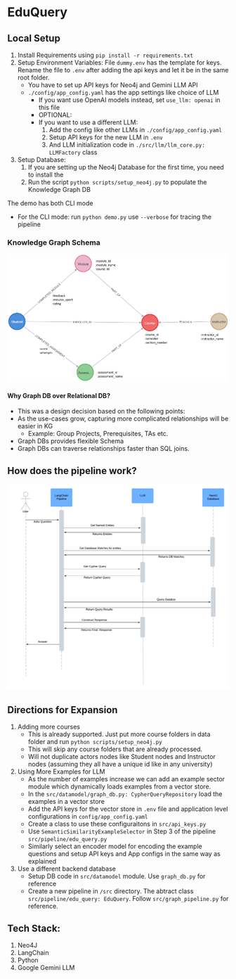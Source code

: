 # EduQuery

## Local Setup
1. Install Requirements using ```pip install -r requirements.txt```
2. Setup Environment Variables: File ```dummy.env``` has the template for keys. Rename the file to ```.env``` after adding the api keys and let it be in the same root folder.
   * You have to set up API keys for Neo4j and Gemini LLM API
   * ```./config/app_config.yaml``` has the app settings like choice of LLM  
     * If you want use OpenAI models instead, set ```use_llm: openai``` in this file 
     * OPTIONAL: 
     * If you want to use a different LLM:
       1. Add the config like other LLMs in ```./config/app_config.yaml``` 
       2. Setup API keys for the new LLM in ```.env```
       3. And LLM initialization code in ```./src/llm/llm_core.py: LLMFactory``` class
3. Setup Database: 
   1. If you are setting up the Neo4j Database for the first time, you need to install the
   2. Run the script ```python scripts/setup_neo4j.py``` to populate the Knowledge Graph DB 

The demo has both CLI mode
* For the CLI mode: run ```python demo.py``` use ```--verbose``` for tracing the pipeline 


### Knowledge Graph Schema 
![Schema](./img/db_schema.png)

#### Why Graph DB over Relational DB? 
* This was a design decision based on the following points:  
* As the use-cases grow, capturing more complicated relationships will be easier in KG
  * Example: Group Projects, Prerequisites, TAs etc. 
* Graph DBs provides flexible Schema
* Graph DBs can traverse relationships faster than SQL joins. 

## How does the pipeline work?
![FlowChart](./img/seq_diag.png)


## Directions for Expansion 
1. Adding more courses 
   * This is already supported. Just put more course folders in data folder and run ```python scripts/setup_neo4j.py```
   * This will skip any course folders that are already processed. 
   * Will not duplicate actors nodes like Student nodes and Instructor nodes (assuming they all have a unique id like in any university)
2. Using More Examples for LLM
   * As the number of examples increase we can add an example sector module which dynamically loads examples from a vector store.
   * In the ```src/datamodel/graph_db.py: CypherQueryRepository``` load the examples in a vector store
   * Add the API keys for the vector store in ```.env``` file and application level configurations in ```config/app_config.yaml```
   * Create a class to use these configuraitons in ```src/api_keys.py```
   * Use ```SemanticSimilarityExampleSelector``` in Step 3 of the pipeline ```src/pipeline/edu_query.py```
   * Similarly select an encoder model for encoding the example questions and setup API keys and App configs in the same way as explained 
3. Use a different backend database
   * Setup DB code in ```src/datamodel``` module. Use ```graph_db.py``` for reference 
   * Create a new pipeline in ```/src``` directory. The abtract class ```src/pipeline/edu_query: EduQuery```. Follow ```src/graph_pipeline.py``` for reference.


## Tech Stack: 
1. Neo4J 
2. LangChain 
3. Python 
4. Google Gemini LLM



